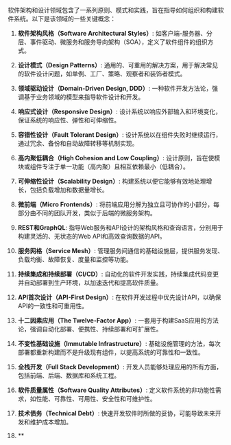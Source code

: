 



软件架构和设计领域包含了一系列原则、模式和实践，旨在指导如何组织和构建软件系统。以下是该领域的一些关键概念：

1. **软件架构风格（Software Architectural Styles）**: 如客户端-服务器、分层、事件驱动、微服务和服务导向架构（SOA），定义了软件组件的组织方式。

2. **设计模式（Design Patterns）**: 通用的、可重用的解决方案，用于解决常见的软件设计问题，如单例、工厂、策略、观察者和装饰者模式。

3. **领域驱动设计（Domain-Driven Design, DDD）**: 一种软件开发方法论，强调基于业务领域的模型来指导软件设计和开发。

4. **响应式设计（Responsive Design）**: 设计系统以响应外部输入和环境变化，保证系统的响应性、弹性和可伸缩性。

5. **容错性设计（Fault Tolerant Design）**: 设计系统以在组件失败时继续运行，通过冗余、备份和自动故障转移等机制实现。

6. **高内聚低耦合（High Cohesion and Low Coupling）**: 设计原则，旨在使模块或组件专注于单一功能（高内聚）且相互依赖最小（低耦合）。

7. **可伸缩性设计（Scalability Design）**: 构建系统以便它能够有效地处理增长，包括负载增加和数据量增长。

8. **微前端（Micro Frontends）**: 将前端应用分解为独立且可协作的小部分，每部分由不同的团队开发，类似于后端的微服务架构。

9. **REST和GraphQL**: 指导Web服务和API设计的架构风格和查询语言，分别用于构建灵活的、无状态的Web API和高效查询数据的API。

10. **服务网格（Service Mesh）**: 管理服务间通信的基础设施层，提供服务发现、负载均衡、故障恢复、度量和监控等功能。

11. **持续集成和持续部署（CI/CD）**: 自动化的软件开发实践，持续集成代码变更并自动部署到生产环境，以加速迭代和提高软件质量。

12. **API首次设计（API-First Design）**: 在软件开发过程中优先设计API，以确保API的一致性和可重用性。

13. **十二因素应用（The Twelve-Factor App）**: 一套用于构建SaaS应用的方法论，强调自动化部署、便携性、持续部署和可扩展性。

14. **不变性基础设施（Immutable Infrastructure）**: 基础设施管理的方法，每次部署都重新构建而不是升级现有组件，以提高系统的可靠性和一致性。

15. **全栈开发（Full Stack Development）**: 开发人员能够处理应用的所有方面，包括前端、后端、数据库和系统工程。

16. **软件质量属性（Software Quality Attributes）**: 定义软件系统的非功能性需求，如性能、可靠性、可用性、安全性和可维护性。

17. **技术债务（Technical Debt）**: 快速开发软件时所做的妥协，可能导致未来开发和维护成本增加。

18. **

